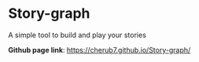 # Story-graph
A simple tool to build and play your stories

**Github page link**: https://cherub7.github.io/Story-graph/